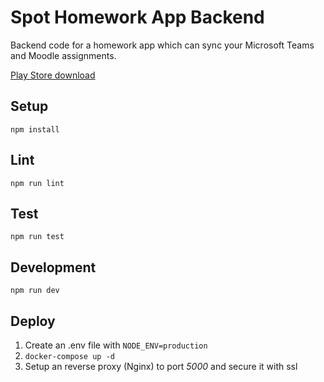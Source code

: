 # Spot Homework App Backend

Backend code for a homework app which can sync your Microsoft Teams and Moodle assignments.

[Play Store download](https://play.google.com/store/apps/details?id=io.gres.homework) 

## Setup

```
npm install
```

## Lint

```
npm run lint
```

## Test

```
npm run test
```

## Development

```
npm run dev
```

## Deploy

1. Create an .env file with ``` NODE_ENV=production ```
2. ``` docker-compose up -d ```
3. Setup an reverse proxy (Nginx) to port *5000* and secure it with ssl
